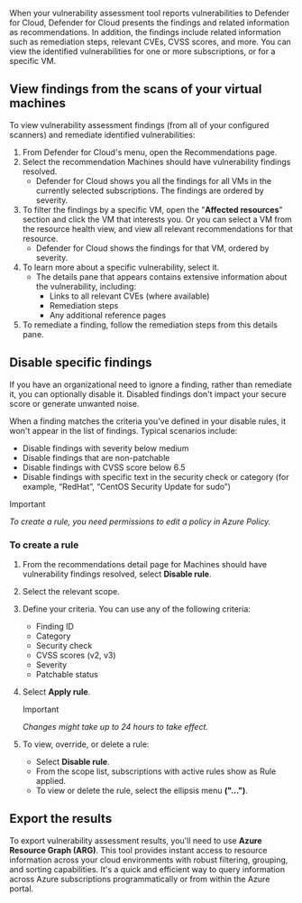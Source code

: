 When your vulnerability assessment tool reports vulnerabilities to Defender for Cloud, Defender for Cloud presents the findings and related information as recommendations. In addition, the findings include related information such as remediation steps, relevant CVEs, CVSS scores, and more. You can view the identified vulnerabilities for one or more subscriptions, or for a specific VM.

## View findings from the scans of your virtual machines

To view vulnerability assessment findings (from all of your configured scanners) and remediate identified vulnerabilities:

1.  From Defender for Cloud's menu, open the Recommendations page.
2.  Select the recommendation Machines should have vulnerability findings resolved.
     -  Defender for Cloud shows you all the findings for all VMs in the currently selected subscriptions. The findings are ordered by severity.
3.  To filter the findings by a specific VM, open the "**Affected resources**" section and click the VM that interests you. Or you can select a VM from the resource health view, and view all relevant recommendations for that resource.
     -  Defender for Cloud shows the findings for that VM, ordered by severity.
4.  To learn more about a specific vulnerability, select it.
     -  The details pane that appears contains extensive information about the vulnerability, including:
         -  Links to all relevant CVEs (where available)
         -  Remediation steps
         -  Any additional reference pages
5.  To remediate a finding, follow the remediation steps from this details pane.<br>

## Disable specific findings

If you have an organizational need to ignore a finding, rather than remediate it, you can optionally disable it. Disabled findings don't impact your secure score or generate unwanted noise.

When a finding matches the criteria you've defined in your disable rules, it won't appear in the list of findings. Typical scenarios include:<br>

 -  Disable findings with severity below medium<br>
 -  Disable findings that are non-patchable
 -  Disable findings with CVSS score below 6.5
 -  Disable findings with specific text in the security check or category (for example, “RedHat”, “CentOS Security Update for sudo”)

> [!IMPORTANT]
> *To create a rule, you need permissions to edit a policy in Azure Policy.*

### To create a rule

1.  From the recommendations detail page for Machines should have vulnerability findings resolved, select **Disable rule**.
2.  Select the relevant scope.
3.  Define your criteria. You can use any of the following criteria:
     -  Finding ID
     -  Category
     -  Security check
     -  CVSS scores (v2, v3)
     -  Severity
     -  Patchable status
4.  Select **Apply rule**.
    
    > [!IMPORTANT]
    > *Changes might take up to 24 hours to take effect.*
5.  To view, override, or delete a rule:
     -  Select **Disable rule**.
     -  From the scope list, subscriptions with active rules show as Rule applied.
     -  To view or delete the rule, select the ellipsis menu **("...")**.

## Export the results

To export vulnerability assessment results, you'll need to use **Azure Resource Graph (ARG)**. This tool provides instant access to resource information across your cloud environments with robust filtering, grouping, and sorting capabilities. It's a quick and efficient way to query information across Azure subscriptions programmatically or from within the Azure portal.

